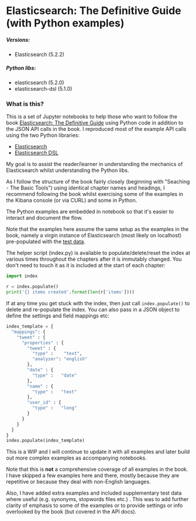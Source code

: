 # Elasticsearch: The Definitive Guide (with Python examples) #

##### Versions:
* Elasticsearch (5.2.2)
##### Python libs:
* elasticsearch (5.2.0)
* elasticsearch-dsl (5.1.0)

### What is this?

This is a set of Jupyter notebooks to help those who want to follow the book [Elasticsearch: The Definitive Guide](https://www.elastic.co/guide/en/elasticsearch/guide/master/index.html) using Python code in addition to the JSON API calls in the book. I reproduced most of the example API calls using the two Python libraries:

* [Elasticsearch](http://elasticsearch-py.readthedocs.io/en/master/index.html)
* [Elasticsearch DSL](http://elasticsearch-dsl.readthedocs.io/en/latest/index.html)

My goal is to assist the reader/learner in understanding the mechanics of Elasticsearch whilst understanding the Python libs.

As I follow the structure of the book fairly closely (beginning with "Seaching - The Basic Tools") using identical chapter names and headings, I recommend following the book whilst exercising some of the examples in the Kibana console (or via CURL) and some in Python.

The Python examples are embedded in notebook so that it's easier to interact and document the flow.

Note that the examples here assume the same setup as the examples in the book, namely a virgin instance of Elasticsearch (most likely on localhost) pre-populated with the [test data](https://github.com/pgolding/elasticsearch/blob/master/examples.json).

The helper script (index.py) is available to populate/delete/reset the index at various times throughout the chapters after it is immutably changed. You don't need to touch it as it is included at the start of each chapter:

```python
import index

r = index.populate()
print('{} items created'.format(len(r['items'])))
```

If at any time you get stuck with the index, then just call ```index.populate()``` to delete and re-populate the index. You can also pass in a JSON object to define the settings and field mappings etc:

```python
index_template = {
  "mappings": {
    "tweet" : {
      "properties" : {
        "tweet" : {
          "type" :    "text",
          "analyzer": "english"
        },
        "date" : {
          "type" :   "date"
        },
        "name" : {
          "type" :   "text"
        },
        "user_id" : {
          "type" :   "long"
        }
      }
    }
  }
}
index.populate(index_template)
```

This is a WIP and I will continue to update it with all examples and later build out more complex examples as accompanying notebooks.

Note that this is **not** a comprehensive coverage of all examples in the book. I have skipped a few examples here and there, mostly because they are repetitive or because they deal with non-English languages.

Also, I have added extra examples and included supplementary test data where useful (e.g. synonyms, stopwords files etc.) . This was to add further clarity of emphasis to some of the examples or to provide settings or info overlooked by the book (but covered in the API docs).